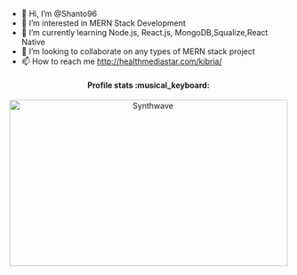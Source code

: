 - 👋 Hi, I’m @Shanto96
- 👀 I’m interested in MERN Stack Development
- 🌱 I’m currently learning Node.js, React.js, MongoDB,Squalize,React Native
- 💞️ I’m looking to collaborate on any types of MERN stack project
- 📫 How to reach me  http://healthmediastar.com/kibria/

<!---
Shanto96/Shanto96 is a ✨ special ✨ repository because its `README.md` (this file) appears on your GitHub profile.
You can click the Preview link to take a look at your changes.
--->
<h4 align="center">Profile stats :musical_keyboard:</h4>



<p align="center"><img src="https://thumbs.gfycat.com/GoodnaturedFondGaur-size_restricted.gif" alt="Synthwave" height="300" width="500"></p>
